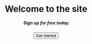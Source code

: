 <header>
  <div class="banner">
  <div>
    <h1>Welcome to the site</h1>
    <h5>Sign up for free today</h5>
    <button>Get started</button>
  </div>  
</div>
</header>
